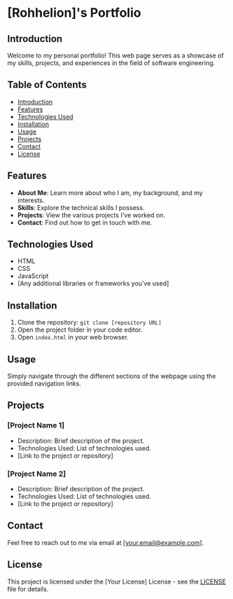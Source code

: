 # [Rohhelion]'s Portfolio

## Introduction
Welcome to my personal portfolio! This web page serves as a showcase of my skills, projects, and experiences in the field of software engineering.

## Table of Contents
- [Introduction](#introduction)
- [Features](#features)
- [Technologies Used](#technologies-used)
- [Installation](#installation)
- [Usage](#usage)
- [Projects](#projects)
- [Contact](#contact)
- [License](#license)

## Features
- **About Me**: Learn more about who I am, my background, and my interests.
- **Skills**: Explore the technical skills I possess.
- **Projects**: View the various projects I've worked on.
- **Contact**: Find out how to get in touch with me.

## Technologies Used
- HTML
- CSS
- JavaScript
- [Any additional libraries or frameworks you've used]

## Installation
1. Clone the repository: `git clone [repository URL]`
2. Open the project folder in your code editor.
3. Open `index.html` in your web browser.

## Usage
Simply navigate through the different sections of the webpage using the provided navigation links.

## Projects
### [Project Name 1]
- Description: Brief description of the project.
- Technologies Used: List of technologies used.
- [Link to the project or repository]

### [Project Name 2]
- Description: Brief description of the project.
- Technologies Used: List of technologies used.
- [Link to the project or repository]

## Contact
Feel free to reach out to me via email at [your.email@example.com].

## License
This project is licensed under the [Your License] License - see the [LICENSE](LICENSE) file for details.

